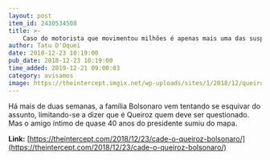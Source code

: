 ```yaml
---
layout: post
item_id: 2430534508
title: >-
    Caso do motorista que movimentou milhões é apenas mais uma das suspeitas de mutreta do clã Bolsonaro
author: Tatu D'Oquei
date: 2018-12-23 10:19:00
pub_date: 2018-12-23 10:19:00
time_added: 2019-12-21 09:00:03
category: avisamos
image: https://theintercept.imgix.net/wp-uploads/sites/1/2018/12/queiroz-1545508488.jpg?auto=compress%2Cformat&q=90&fit=crop&w=1200&h=800
---
```


Há mais de duas semanas, a família Bolsonaro vem tentando se esquivar do assunto, limitando-se a dizer que é Queiroz quem deve ser questionado. Mas o amigo íntimo de quase 40 anos do presidente sumiu do mapa.

**Link:** [https://theintercept.com/2018/12/23/cade-o-queiroz-bolsonaro/](https://theintercept.com/2018/12/23/cade-o-queiroz-bolsonaro/)

